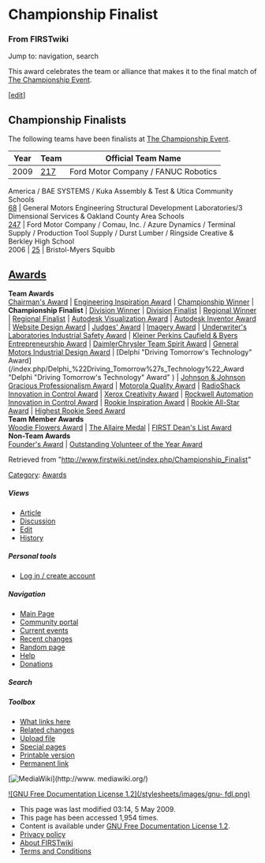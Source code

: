 # Championship Finalist

### From FIRSTwiki

Jump to: navigation, search

This award celebrates the team or alliance that makes it to the final match of
[The Championship Event](/index.php/The_Championship_Event "The Championship
Event" ).

[[edit](/index.php?title=Championship_Finalist&action=edit&section=1 "Edit
section: Championship Finalists" )]

## Championship Finalists

The following teams have been finalists at [The Championship
Event](/index.php/The_Championship_Event "The Championship Event" ).

Year |  Team |  Official Team Name  
---|---|---  
2009 |  [217](/index.php/217 "217" ) |  Ford Motor Company / FANUC Robotics
America / BAE SYSTEMS / Kuka Assembly &amp; Test &amp; Utica Community Schools  
[68](/index.php/68 "68" ) |  General Motors Engineering Structural Development
Laboratories/3 Dimensional Services &amp; Oakland County Area Schools  
[247](/index.php/247 "247" ) |  Ford Motor Company / Comau, Inc. / Azure
Dynamics / Terminal Supply / Production Tool Supply / Durst Lumber / Ringside
Creative &amp; Berkley High School  
2006 |  [25](/index.php/25 "25" ) |  Bristol-Myers Squibb  
  
  

[Awards](/index.php/Awards "Awards" )  
---  
**Team Awards**   
[Chairman's Award](/index.php/Chairman%27s_Award "Chairman's Award" ) |
[Engineering Inspiration Award](/index.php/Engineering_Inspiration_Award
"Engineering Inspiration Award" ) | [Championship
Winner](/index.php/Championship_Winner "Championship Winner" ) |
**Championship Finalist** | [Division Winner](/index.php/Division_Winner
"Division Winner" ) | [Division Finalist](/index.php/Division_Finalist
"Division Finalist" ) | [Regional Winner](/index.php/Regional_Winner "Regional
Winner" ) | [Regional Finalist](/index.php/Regional_Finalist "Regional
Finalist" ) | [Autodesk Visualization
Award](/index.php/Autodesk_Visualization_Award "Autodesk Visualization Award"
) | [Autodesk Inventor Award](/index.php/Autodesk_Inventor_Award "Autodesk
Inventor Award" ) | [Website Design Award](/index.php/Website_Design_Award
"Website Design Award" ) | [Judges' Award](/index.php/Judges%27_Award "Judges'
Award" ) | [Imagery Award](/index.php/Imagery_Award "Imagery Award" ) |
[Underwriter's Laboratories Industrial Safety
Award](/index.php/Underwriter%27s_Laboratories_Industrial_Safety_Award
"Underwriter's Laboratories Industrial Safety Award" ) | [Kleiner Perkins
Caufield &amp; Byers Entrepreneurship
Award](/index.php/Kleiner_Perkins_Caufield_%26_Byers_Entrepreneurship_Award
"Kleiner Perkins Caufield & Byers Entrepreneurship Award" ) | [DaimlerChrysler
Team Spirit Award](/index.php/DaimlerChrysler_Team_Spirit_Award
"DaimlerChrysler Team Spirit Award" ) | [General Motors Industrial Design
Award](/index.php/General_Motors_Industrial_Design_Award "General Motors
Industrial Design Award" ) | [Delphi "Driving Tomorrow's Technology"
Award](/index.php/Delphi_%22Driving_Tomorrow%27s_Technology%22_Award "Delphi
"Driving Tomorrow's Technology" Award" ) | [Johnson &amp; Johnson Gracious
Professionalism
Award](/index.php/Johnson_%26_Johnson_Gracious_Professionalism_Award "Johnson
& Johnson Gracious Professionalism Award" ) | [Motorola Quality
Award](/index.php/Motorola_Quality_Award "Motorola Quality Award" ) |
[RadioShack Innovation in Control
Award](/index.php/RadioShack_Innovation_in_Control_Award "RadioShack
Innovation in Control Award" ) | [Xerox Creativity
Award](/index.php/Xerox_Creativity_Award "Xerox Creativity Award" ) |
[Rockwell Automation Innovation in Control
Award](/index.php/Rockwell_Automation_Innovation_in_Control_Award "Rockwell
Automation Innovation in Control Award" ) | [Rookie Inspiration
Award](/index.php/Rookie_Inspiration_Award "Rookie Inspiration Award" ) |
[Rookie All-Star Award](/index.php/Rookie_All-Star_Award "Rookie All-Star
Award" ) | [Highest Rookie Seed Award](/index.php/Highest_Rookie_Seed_Award
"Highest Rookie Seed Award" )  
**Team Member Awards**   
[Woodie Flowers Award](/index.php/Woodie_Flowers_Award "Woodie Flowers Award"
) | [The Allaire Medal](/index.php/The_Allaire_Medal "The Allaire Medal" ) |
[FIRST Dean's List Award](/index.php/FIRST_Dean%27s_List_Award "FIRST Dean's
List Award" )  
**Non-Team Awards**   
[Founder's Award](/index.php/Founder%27s_Award "Founder's Award" ) |
[Outstanding Volunteer of the Year
Award](/index.php/Outstanding_Volunteer_of_the_Year_Award "Outstanding
Volunteer of the Year Award" )  
  
Retrieved from "<http://www.firstwiki.net/index.php/Championship_Finalist>"

[Category](/index.php?title=Special:Categories&article=Championship_Finalist
"Special:Categories" ): [Awards](/index.php/Category:Awards "Category:Awards"
)

##### Views

  * [Article](/index.php/Championship_Finalist)
  * [Discussion](/index.php?title=Talk:Championship_Finalist&action=edit)
  * [Edit](/index.php?title=Championship_Finalist&action=edit)
  * [History](/index.php?title=Championship_Finalist&action=history)

##### Personal tools

  * [Log in / create account](/index.php?title=Special:Userlogin&returnto=Championship_Finalist)

[](/index.php/Main_Page "Main Page" )

##### Navigation

  * [Main Page](/index.php/Main_Page)
  * [Community portal](/index.php/FIRSTwiki:Community_portal)
  * [Current events](/index.php/Current_events)
  * [Recent changes](/index.php/Special:Recentchanges)
  * [Random page](/index.php/Special:Random)
  * [Help](/index.php/FIRSTwiki:Help)
  * [Donations](/index.php/FIRSTwiki:Site_support)

##### Search



##### Toolbox

  * [What links here](/index.php/Special:Whatlinkshere/Championship_Finalist)
  * [Related changes](/index.php/Special:Recentchangeslinked/Championship_Finalist)
  * [Upload file](/index.php/Special:Upload)
  * [Special pages](/index.php/Special:Specialpages)
  * [Printable version](/index.php?title=Championship_Finalist&printable=yes)
  * [Permanent link](/index.php?title=Championship_Finalist&oldid=72626)

[![MediaWiki](/skins/common/images/poweredby_mediawiki_88x31.png)](http://www.
mediawiki.org/)

[![GNU Free Documentation License 1.2](/stylesheets/images/gnu-
fdl.png)](http://www.gnu.org/copyleft/fdl.html)

  * This page was last modified 03:14, 5 May 2009.
  * This page has been accessed 1,954 times.
  * Content is available under [GNU Free Documentation License 1.2](http://www.gnu.org/copyleft/fdl.html "http://www.gnu.org/copyleft/fdl.html" ).
  * [Privacy policy](/index.php/FIRSTwiki:Privacy_policy "FIRSTwiki:Privacy policy" )
  * [About FIRSTwiki](/index.php/FIRSTwiki:About "FIRSTwiki:About" )
  * [Terms and Conditions](/index.php/FIRSTwiki:Terms_and_conditions "FIRSTwiki:Terms and conditions" )

